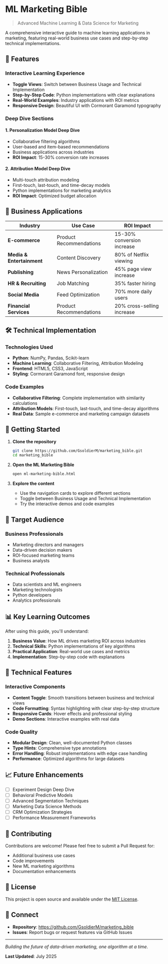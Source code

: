 # ML Marketing Bible

> Advanced Machine Learning & Data Science for Marketing

A comprehensive interactive guide to machine learning applications in marketing, featuring real-world business use cases and step-by-step technical implementations.

## 🚀 Features

### Interactive Learning Experience
- **Toggle Views**: Switch between Business Usage and Technical Implementation
- **Step-by-Step Code**: Python implementations with clear explanations
- **Real-World Examples**: Industry applications with ROI metrics
- **Responsive Design**: Beautiful UI with Cormorant Garamond typography

### Deep Dive Sections

#### 1. **Personalization Model Deep Dive**
- Collaborative filtering algorithms
- User-based and item-based recommendations
- Business applications across industries
- **ROI Impact**: 15-30% conversion rate increases

#### 2. **Attribution Model Deep Dive**
- Multi-touch attribution modeling
- First-touch, last-touch, and time-decay models
- Python implementations for marketing analytics
- **ROI Impact**: Optimized budget allocation

## 🏢 Business Applications

| Industry | Use Case | ROI Impact |
|----------|----------|------------|
| **E-commerce** | Product Recommendations | 15-30% conversion increase |
| **Media & Entertainment** | Content Discovery | 80% of Netflix viewing |
| **Publishing** | News Personalization | 45% page view increase |
| **HR & Recruiting** | Job Matching | 35% faster hiring |
| **Social Media** | Feed Optimization | 70% more daily users |
| **Financial Services** | Product Recommendations | 20% cross-selling increase |

## 🛠 Technical Implementation

### Technologies Used
- **Python**: NumPy, Pandas, Scikit-learn
- **Machine Learning**: Collaborative Filtering, Attribution Modeling
- **Frontend**: HTML5, CSS3, JavaScript
- **Styling**: Cormorant Garamond font, responsive design

### Code Examples
- **Collaborative Filtering**: Complete implementation with similarity calculations
- **Attribution Models**: First-touch, last-touch, and time-decay algorithms
- **Real Data**: Sample e-commerce and marketing campaign datasets

## 📖 Getting Started

1. **Clone the repository**
   ```bash
   git clone https://github.com/GsoldierM/marketing_bible.git
   cd marketing_bible
   ```

2. **Open the ML Marketing Bible**
   ```bash
   open ml-marketing-bible.html
   ```

3. **Explore the content**
   - Use the navigation cards to explore different sections
   - Toggle between Business Usage and Technical Implementation
   - Try the interactive demos and code examples

## 🎯 Target Audience

### Business Professionals
- Marketing directors and managers
- Data-driven decision makers
- ROI-focused marketing teams
- Business analysts

### Technical Professionals
- Data scientists and ML engineers
- Marketing technologists
- Python developers
- Analytics professionals

## 📊 Key Learning Outcomes

After using this guide, you'll understand:

1. **Business Value**: How ML drives marketing ROI across industries
2. **Technical Skills**: Python implementations of key algorithms
3. **Practical Application**: Real-world use cases and metrics
4. **Implementation**: Step-by-step code with explanations

## 🔧 Technical Features

### Interactive Components
- **Content Toggle**: Smooth transitions between business and technical views
- **Code Formatting**: Syntax highlighting with clear step-by-step structure
- **Responsive Cards**: Hover effects and professional styling
- **Demo Sections**: Interactive examples with real data

### Code Quality
- **Modular Design**: Clean, well-documented Python classes
- **Type Hints**: Comprehensive type annotations
- **Error Handling**: Robust implementations with edge case handling
- **Performance**: Optimized algorithms for large datasets

## 📈 Future Enhancements

- [ ] Experiment Design Deep Dive
- [ ] Behavioral Predictive Models
- [ ] Advanced Segmentation Techniques
- [ ] Marketing Data Science Methods
- [ ] CRM Optimization Strategies
- [ ] Performance Measurement Frameworks

## 📝 Contributing

Contributions are welcome! Please feel free to submit a Pull Request for:
- Additional business use cases
- Code improvements
- New ML marketing algorithms
- Documentation enhancements

## 📄 License

This project is open source and available under the [MIT License](LICENSE).

## 🤝 Connect

- **Repository**: https://github.com/GsoldierM/marketing_bible
- **Issues**: Report bugs or request features via GitHub Issues

---

*Building the future of data-driven marketing, one algorithm at a time.*

**Last Updated**: July 2025